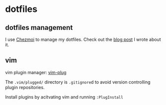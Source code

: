 # dotfiles

## dotfiles management

I use [Chezmoi](https://www.chezmoi.io/) to manage my dotfiles. Check out the [blog post](https://estenssorog.com/posts/easy-dotfile-management-with-chezmoi/) I wrote about it.

## vim

vim plugin manager: [vim-plug](https://github.com/junegunn/vim-plug)

The `.vim/plugged/` directory is `.gitignore`d to avoid version controlling plugin repositories.

Install plugins by acitvating vim and running `:PlugInstall`
